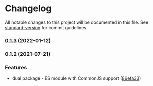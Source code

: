 # Changelog

All notable changes to this project will be documented in this file. See [standard-version](https://github.com/conventional-changelog/standard-version) for commit guidelines.

### [0.1.3](https://github.com/toolbuilder/make-factory/compare/v0.1.2...v0.1.3) (2022-01-12)

### 0.1.2 (2021-07-21)


### Features

* dual package - ES module with CommonJS support ([86efa33](https://github.com/toolbuilder/make-factory/commit/86efa331b7ab2cc8a45b65617276dc8ae9aa2bf4))

